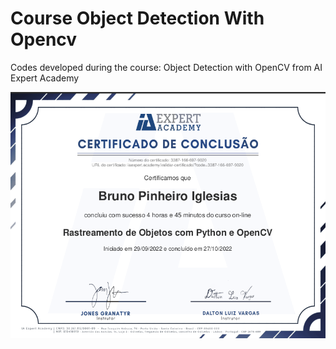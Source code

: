 # Course Object Detection With Opencv

Codes developed during the course: Object Detection with OpenCV from AI Expert Academy




![alt text](https://github.com/bruiglesias/course-object-detection-opencv/blob/master/certificado.png)
